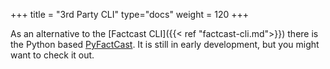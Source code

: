 +++
title = "3rd Party CLI"
type="docs"
weight = 120
+++

As an alternative to the [Factcast CLI]({{< ref "factcast-cli.md">}}) 
there is the Python based [PyFactCast](https://gitlab.com/edthamm/pyfactcast). 
It is still in early development, but you might want to check it out.